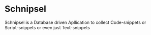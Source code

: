 # Schnipsel
Schnipsel is a Database driven Apllication to collect Code-snippets or Script-snippets or even just Text-snippets
